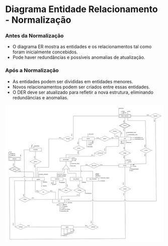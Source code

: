 # Diagrama Entidade Relacionamento - Normalização
### Antes da Normalização
- O diagrama ER mostra as entidades e os relacionamentos tal como foram inicialmente concebidos.
- Pode haver redundâncias e possíveis anomalias de atualização.
### Após a Normalização
- As entidades podem ser divididas em entidades menores.
- Novos relacionamentos podem ser criados entre essas entidades.
- O DER deve ser atualizado para refletir a nova estrutura, eliminando redundâncias e anomalias.
  
![Imagem do DER](https://github.com/SBD1/2024-1---Ghost-Busters/blob/main/docs/Modulo2/assets/DER.drawio.png)

